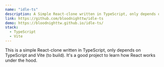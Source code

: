 ```yaml
---
name: "idle-ts"
description: A Simple React-clone written in TypeScript, only depends on Typescript and Vite (to build).
link: https://github.com/bloodnighttw/idle-ts
demo: https://bloodnighttw.github.io/idle-ts/
stack:
  - TypeScript
  - Vite
---
```


This is a simple React-clone written in TypeScript, only depends on TypeScript and Vite (to build). It's a good project to learn how React works under the hood.